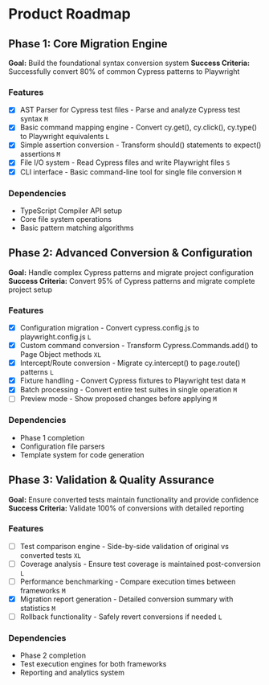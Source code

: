 # Product Roadmap

## Phase 1: Core Migration Engine

**Goal:** Build the foundational syntax conversion system
**Success Criteria:** Successfully convert 80% of common Cypress patterns to Playwright

### Features

- [x] AST Parser for Cypress test files - Parse and analyze Cypress test syntax `M`
- [x] Basic command mapping engine - Convert cy.get(), cy.click(), cy.type() to Playwright equivalents `L`
- [x] Simple assertion conversion - Transform should() statements to expect() assertions `M`
- [x] File I/O system - Read Cypress files and write Playwright files `S`
- [x] CLI interface - Basic command-line tool for single file conversion `M`

### Dependencies

- TypeScript Compiler API setup
- Core file system operations
- Basic pattern matching algorithms

## Phase 2: Advanced Conversion & Configuration

**Goal:** Handle complex Cypress patterns and migrate project configuration
**Success Criteria:** Convert 95% of Cypress patterns and migrate complete project setup

### Features

- [x] Configuration migration - Convert cypress.config.js to playwright.config.js `L`
- [x] Custom command conversion - Transform Cypress.Commands.add() to Page Object methods `XL`
- [x] Intercept/Route conversion - Migrate cy.intercept() to page.route() patterns `L`
- [x] Fixture handling - Convert Cypress fixtures to Playwright test data `M`
- [x] Batch processing - Convert entire test suites in single operation `M`
- [ ] Preview mode - Show proposed changes before applying `M`

### Dependencies

- Phase 1 completion
- Configuration file parsers
- Template system for code generation

## Phase 3: Validation & Quality Assurance

**Goal:** Ensure converted tests maintain functionality and provide confidence
**Success Criteria:** Validate 100% of conversions with detailed reporting

### Features

- [ ] Test comparison engine - Side-by-side validation of original vs converted tests `XL`
- [ ] Coverage analysis - Ensure test coverage is maintained post-conversion `L`
- [ ] Performance benchmarking - Compare execution times between frameworks `M`
- [x] Migration report generation - Detailed conversion summary with statistics `M`
- [ ] Rollback functionality - Safely revert conversions if needed `L`

### Dependencies

- Phase 2 completion
- Test execution engines for both frameworks
- Reporting and analytics system